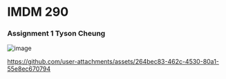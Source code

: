 # IMDM 290
### Assignment 1 Tyson Cheung
![image](https://github.com/user-attachments/assets/f839af3c-e78d-4403-b487-336b887e7f14)


https://github.com/user-attachments/assets/264bec83-462c-4530-80a1-55e8ec670794

